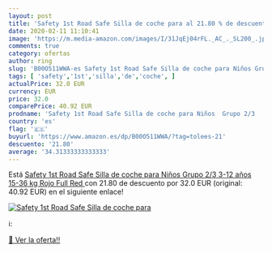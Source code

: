 ```yaml
---
layout: post
title: 'Safety 1st Road Safe Silla de coche para al 21.80 % de descuento'
date: 2020-02-11 11:10:41
image: 'https://m.media-amazon.com/images/I/31JqEj04rFL._AC_._SL200_.jpg'
comments: true
category: ofertas
author: ring
slug: 'B00O511WWA-es Safety 1st Road Safe Silla de coche para Niños Grupo 2/3...'
tags: [ 'safety','1st','silla','de','coche', ]
actualPrice: 32.0 EUR
currency: EUR
price: 32.0
comparePrice: 40.92 EUR
prodname: 'Safety 1st Road Safe Silla de coche para Niños  Grupo 2/3   3-12 años  15-36 kg  Rojo  Full Red '
country: 'es'
flag: '🇪🇸'
buyurl: 'https://www.amazon.es/dp/B00O511WWA/?tag=tolees-21'
descuento: '21.80'
average: '34.31333333333333'
---
```


Está [Safety 1st Road Safe Silla de coche para Niños  Grupo 2/3   3-12 años  15-36 kg  Rojo  Full Red ](https://www.amazon.es/dp/B00O511WWA/?tag=tolees-21) con 21.80 de descuento por 32.0 EUR (original: 40.92 EUR) en el siguiente enlace!

[![Safety 1st Road Safe Silla de coche para](https://m.media-amazon.com/images/I/31JqEj04rFL._AC_._SL200_.jpg)](https://www.amazon.es/dp/B00O511WWA/?tag=tolees-21)

ℹ️:


[🛒 Ver la oferta!!](https://www.amazon.es/dp/B00O511WWA/?tag=tolees-21)
